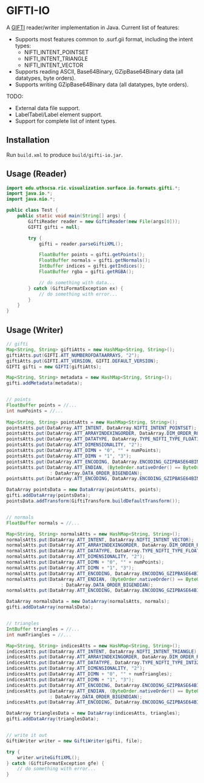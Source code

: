 GIFTI-IO
========

A [GIFTI](http://www.nitrc.org/projects/gifti/) reader/writer implementation in Java.  Current list of features:
- Supports most features common to .surf.gii format, including the intent types: 
  * NIFTI_INTENT_POINTSET
  * NIFTI_INTENT_TRIANGLE
  * NIFTI_INTENT_VECTOR
- Supports reading ASCII, Base64Binary, GZipBase64Binary data (all datatypes, byte orders).
- Supports writing GZipBase64Binary data (all datatypes, byte orders).

TODO:
- External data file support.
- LabelTabel/Label element support.
- Support for complete list of intent types.


Installation
------
Run `build.xml` to produce `build/gifti-io.jar`.


Usage (Reader)
------
```Java
import edu.uthscsa.ric.visualization.surface.io.formats.gifti.*;
import java.io.*;
import java.nio.*;

public class Test {
	public static void main(String[] args) {
		GiftiReader reader = new GiftiReader(new File(args[0]));
		GIFTI gifti = null;

		try {
		    gifti = reader.parseGiftiXML();

		    FloatBuffer points = gifti.getPoints();
		    FloatBuffer normals = gifti.getNormals();
		    IntBuffer indices = gifti.getIndices();
		    FloatBuffer rgba = gifti.getRGBA();

		    // do something with data...
		} catch (GiftiFormatException ex) {
		    // do something with error...
		}
	}
}

```

Usage (Writer)
------
```Java
// gifti
Map<String, String> giftiAtts = new HashMap<String, String>();
giftiAtts.put(GIFTI.ATT_NUMBEROFDATAARRAYS, "2");
giftiAtts.put(GIFTI.ATT_VERSION, GIFTI.DEFAULT_VERSION);
GIFTI gifti = new GIFTI(giftiAtts);

Map<String, String> metadata = new HashMap<String, String>();
gifti.addMetadata(metadata);


// points
FloatBuffer points = //...
int numPoints = //...
		
Map<String, String> pointsAtts = new HashMap<String, String>();
pointsAtts.put(DataArray.ATT_INTENT, DataArray.NIFTI_INTENT_POINTSET);
pointsAtts.put(DataArray.ATT_ARRAYINDEXINGORDER, DataArray.DIM_ORDER_ROWMAJORORDER);
pointsAtts.put(DataArray.ATT_DATATYPE, DataArray.TYPE_NIFTI_TYPE_FLOAT32);
pointsAtts.put(DataArray.ATT_DIMENSIONALITY, "2");
pointsAtts.put(DataArray.ATT_DIMN + "0", "" + numPoints);
pointsAtts.put(DataArray.ATT_DIMN + "1", "3");
pointsAtts.put(DataArray.ATT_ENCODING, DataArray.ENCODING_GZIPBASE64BINARY);
pointsAtts.put(DataArray.ATT_ENDIAN, (ByteOrder.nativeOrder() == ByteOrder.LITTLE_ENDIAN) ? DataArray.DATA_ORDER_LITTLEENDIAN
				: DataArray.DATA_ORDER_BIGENDIAN);
pointsAtts.put(DataArray.ATT_ENCODING, DataArray.ENCODING_GZIPBASE64BINARY);

DataArray pointsData = new DataArray(pointsAtts, points);
gifti.addDataArray(pointsData);
pointsData.addTransform(GiftiTransform.buildDefaultTransform());


// normals
FloatBuffer normals = //...

Map<String, String> normalsAtts = new HashMap<String, String>();
normalsAtts.put(DataArray.ATT_INTENT, DataArray.NIFTI_INTENT_VECTOR);
normalsAtts.put(DataArray.ATT_ARRAYINDEXINGORDER, DataArray.DIM_ORDER_ROWMAJORORDER);
normalsAtts.put(DataArray.ATT_DATATYPE, DataArray.TYPE_NIFTI_TYPE_FLOAT32);
normalsAtts.put(DataArray.ATT_DIMENSIONALITY, "2");
normalsAtts.put(DataArray.ATT_DIMN + "0", "" + numPoints);
normalsAtts.put(DataArray.ATT_DIMN + "1", "3");
normalsAtts.put(DataArray.ATT_ENCODING, DataArray.ENCODING_GZIPBASE64BINARY);
normalsAtts.put(DataArray.ATT_ENDIAN, (ByteOrder.nativeOrder() == ByteOrder.LITTLE_ENDIAN) ? DataArray.DATA_ORDER_LITTLEENDIAN
					: DataArray.DATA_ORDER_BIGENDIAN);
normalsAtts.put(DataArray.ATT_ENCODING, DataArray.ENCODING_GZIPBASE64BINARY);

DataArray normalsData = new DataArray(normalsAtts, normals);
gifti.addDataArray(normalsData);


// triangles
IntBuffer triangles = //...
int numTriangles = //...

Map<String, String> indicesAtts = new HashMap<String, String>();
indicesAtts.put(DataArray.ATT_INTENT, DataArray.NIFTI_INTENT_TRIANGLE);
indicesAtts.put(DataArray.ATT_ARRAYINDEXINGORDER, DataArray.DIM_ORDER_ROWMAJORORDER);
indicesAtts.put(DataArray.ATT_DATATYPE, DataArray.TYPE_NIFTI_TYPE_INT32);
indicesAtts.put(DataArray.ATT_DIMENSIONALITY, "2");
indicesAtts.put(DataArray.ATT_DIMN + "0", "" + numTriangles);
indicesAtts.put(DataArray.ATT_DIMN + "1", "3");
indicesAtts.put(DataArray.ATT_ENCODING, DataArray.ENCODING_GZIPBASE64BINARY);
indicesAtts.put(DataArray.ATT_ENDIAN, (ByteOrder.nativeOrder() == ByteOrder.LITTLE_ENDIAN) ? DataArray.DATA_ORDER_LITTLEENDIAN
				: DataArray.DATA_ORDER_BIGENDIAN);
indicesAtts.put(DataArray.ATT_ENCODING, DataArray.ENCODING_GZIPBASE64BINARY);

DataArray trianglesData = new DataArray(indicesAtts, triangles);
gifti.addDataArray(trianglesData);


// write it out
GiftiWriter writer = new GiftiWriter(gifti, file);

try {
    writer.writeGiftiXML();
} catch (GiftiFormatException gfe) {
    // do something with error...
}
```
